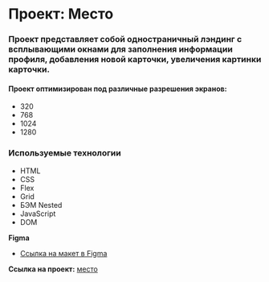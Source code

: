 # Проект: Место

### Проект представляет собой одностраничный лэндинг с всплывающими окнами для заполнения информации профиля, добавления новой карточки, увеличения картинки карточки.

#### Проект оптимизирован под различные разрешения экранов:

* 320
* 768
* 1024
* 1280

### **Используемые технологии**
* HTML
* CSS
* Flex
* Grid
* БЭМ Nested
* JavaScript
* DOM

**Figma**

* [Ссылка на макет в Figma](https://www.figma.com/file/2cn9N9jSkmxD84oJik7xL7/JavaScript.-Sprint-4?node-id=28212%3A326&t=kkUQtqLoduo8LxPu-0)

**Ссылка на проект:** [место](https://yarikbegin.github.io/mesto/)


